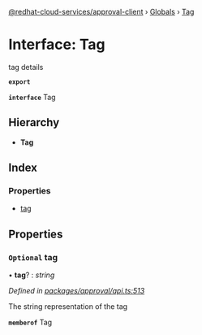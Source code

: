 [@redhat-cloud-services/approval-client](../README.md) › [Globals](../globals.md) › [Tag](tag.md)

# Interface: Tag

tag details

**`export`** 

**`interface`** Tag

## Hierarchy

* **Tag**

## Index

### Properties

* [tag](tag.md#optional-tag)

## Properties

### `Optional` tag

• **tag**? : *string*

*Defined in [packages/approval/api.ts:513](https://github.com/leSamo/javascript-clients/blob/master/packages/approval/api.ts#L513)*

The string representation of the tag

**`memberof`** Tag
